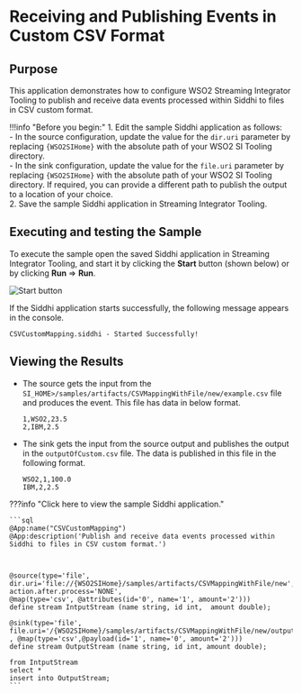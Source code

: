 # Receiving and Publishing Events in Custom CSV Format

## Purpose

This application demonstrates how to configure WSO2 Streaming Integrator Tooling to publish and receive data events processed within Siddhi to files in CSV custom format.

!!!info "Before you begin:"
    1. Edit the sample Siddhi application as follows:<br/>
        - In the source configuration, update the value for the `dir.uri` parameter by replacing `{WSO2SIHome}` with the absolute path of your WSO2 SI Tooling directory.<br/>
        - In the sink configuration, update the value for the `file.uri` parameter by replacing `{WSO2SIHome}` with the absolute path of your WSO2 SI Tooling directory. If required, you can provide a different path to publish the output to a location of your choice.<br/>
    2. Save the sample Siddhi application in Streaming Integrator Tooling.


## Executing and testing the Sample

To execute the sample open the saved Siddhi application in Streaming Integrator Tooling, and start it by clicking the **Start** button (shown below) or by clicking **Run** => **Run**.

![Start button]({{base_path}}/images/amazon-s3-sink-sample/start.png)

If the Siddhi application starts successfully, the following message appears in the console.

`CSVCustomMapping.siddhi - Started Successfully!`

## Viewing the Results

* The source gets the input from the `SI_HOME>/samples/artifacts/CSVMappingWithFile/new/example.csv` file and produces the event. This file has data in below format.

    `1,WSO2,23.5`<br/>
    `2,IBM,2.5`<br/>

* The sink gets the input from the source output and publishes the output in the `outputOfCustom.csv` file. The data is published in this file in the following format.

    `WSO2,1,100.0`<br/>
    `IBM,2,2.5`<br/>

???info "Click here to view the sample Siddhi application."

    ```sql
    @App:name("CSVCustomMapping")
    @App:description('Publish and receive data events processed within Siddhi to files in CSV custom format.')



    @source(type='file',
    dir.uri='file://{WSO2SIHome}/samples/artifacts/CSVMappingWithFile/new',
    action.after.process='NONE',
    @map(type='csv', @attributes(id='0', name='1', amount='2')))
    define stream IntputStream (name string, id int,  amount double);

    @sink(type='file', file.uri='/{WSO2SIHome}/samples/artifacts/CSVMappingWithFile/new/outputOfCustom.csv' , @map(type='csv',@payload(id='1', name='0', amount='2')))
    define stream OutputStream (name string, id int, amount double);

    from IntputStream
    select *
    insert into OutputStream;
    ```